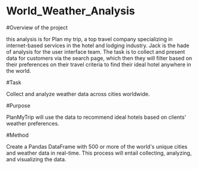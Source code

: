 # World_Weather_Analysis

#Overview of the project

this analysis is for Plan my trip, a top travel company specializing in internet-based services in the hotel and lodging industry. Jack is the hade of analysis for the user interface team. The task is to collect and present data for customers via the search page, which then they will filter based on their preferences on their travel criteria to find their ideal hotel anywhere in the world.

#Task

Collect and analyze weather data across cities worldwide.

#Purpose

PlanMyTrip will use the data to recommend ideal hotels based on clients' weather preferences.

#Method

Create a Pandas DataFrame with 500 or more of the world's unique cities and weather data in real-time. This process will entail collecting, analyzing, and visualizing the data.
